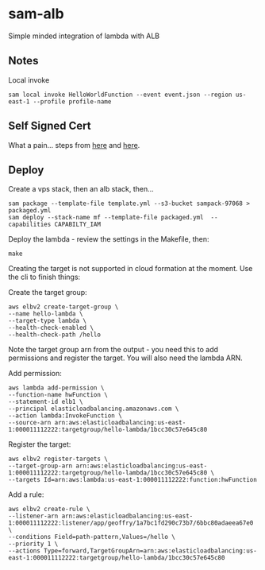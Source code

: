 # sam-alb

Simple minded integration of lambda with ALB

## Notes

Local invoke

```console
sam local invoke HelloWorldFunction --event event.json --region us-east-1 --profile profile-name
```
## Self Signed Cert

What a pain... steps from [here](https://docs.aws.amazon.com/elasticbeanstalk/latest/dg/configuring-https-ssl.html) and [here](https://docs.aws.amazon.com/elasticbeanstalk/latest/dg/configuring-https-ssl-upload.html).


## Deploy

Create a vps stack, then an alb stack, then...

```console
sam package --template-file template.yml --s3-bucket sampack-97068 > packaged.yml
sam deploy --stack-name mf --template-file packaged.yml  --capabilities CAPABILTY_IAM
```

Deploy the lambda - review the settings in the Makefile, then:

```console
make
```

Creating the target is not supported in cloud formation at the moment. Use the cli to finish things:

Create the target group:

```console
aws elbv2 create-target-group \
--name hello-lambda \
--target-type lambda \
--health-check-enabled \
--health-check-path /hello
```

Note the target group arn from the output - you need this to add permissions and register the target. You will also need the lambda ARN.

Add permission:

```console
aws lambda add-permission \
--function-name hwFunction \
--statement-id elb1 \
--principal elasticloadbalancing.amazonaws.com \
--action lambda:InvokeFunction \
--source-arn arn:aws:elasticloadbalancing:us-east-1:000011112222:targetgroup/hello-lambda/1bcc30c57e645c80
```

Register the target:

```console
aws elbv2 register-targets \
--target-group-arn arn:aws:elasticloadbalancing:us-east-1:000011112222:targetgroup/hello-lambda/1bcc30c57e645c80 \
--targets Id=arn:aws:lambda:us-east-1:000011112222:function:hwFunction
```

Add a rule:

```console
aws elbv2 create-rule \
--listener-arn arn:aws:elasticloadbalancing:us-east-1:000011112222:listener/app/geoffry/1a7bc1fd290c73b7/6bbc80adaeea67e0 \
--conditions Field=path-pattern,Values=/hello \
--priority 1 \
--actions Type=forward,TargetGroupArn=arn:aws:elasticloadbalancing:us-east-1:000011112222:targetgroup/hello-lambda/1bcc30c57e645c80
```





